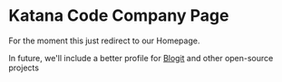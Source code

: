 # Katana Code Company Page

For the moment this just redirect to our Homepage.

In future, we'll include a better profile for [Blogit](http://github.com/KatanaCode/blogit) and other open-source projects